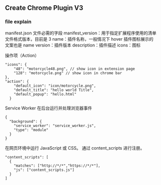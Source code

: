 ## Create Chrome Plugin V3

### file explain
manifest.json 文件必需的字段
manifest_version：用于指定扩展程序使用的清单文件格式版本，目前是 3
name：插件名称，一般情况下 hover 插件图标展示的文案也是 name
version：插件版本
description：插件描述
icons：图标

操作项（Action）
```shell
"icons": {
    "48": "motorcycle48.png", // show icon in extension page
    "128": "motorcycle.png" // show icon in chrome bar
},
"action": {
    "default_icon": "icon/motorcycle.png",
    "default_title": "hello world Title",
    "default_popup": "hello.html"
  }
```

Service Worker 在后台运行并处理浏览器事件
```shell
{
  "background": {
    "service_worker": "service_worker.js",
    "type": "module"
  }
}
```

在网页环境中运行 JavaScript 或 CSS。 通过 content_scripts 进行注册。

```shell
"content_scripts": [
  {
    "matches": ["http://*/*","https://*/*"],
    "js": ["content_scripts.js"]
  }
]
```